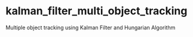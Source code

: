 # kalman_filter_multi_object_tracking
Multiple object tracking using Kalman Filter and Hungarian Algorithm
